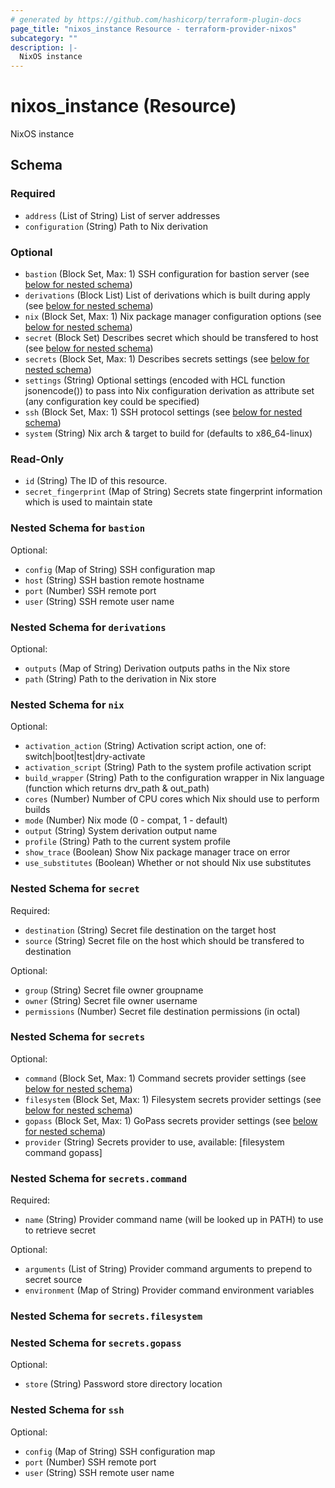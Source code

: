 ```yaml
---
# generated by https://github.com/hashicorp/terraform-plugin-docs
page_title: "nixos_instance Resource - terraform-provider-nixos"
subcategory: ""
description: |-
  NixOS instance
---
```


# nixos_instance (Resource)

NixOS instance



<!-- schema generated by tfplugindocs -->
## Schema

### Required

- `address` (List of String) List of server addresses
- `configuration` (String) Path to Nix derivation

### Optional

- `bastion` (Block Set, Max: 1) SSH configuration for bastion server (see [below for nested schema](#nestedblock--bastion))
- `derivations` (Block List) List of derivations which is built during apply (see [below for nested schema](#nestedblock--derivations))
- `nix` (Block Set, Max: 1) Nix package manager configuration options (see [below for nested schema](#nestedblock--nix))
- `secret` (Block Set) Describes secret which should be transfered to host (see [below for nested schema](#nestedblock--secret))
- `secrets` (Block Set, Max: 1) Describes secrets settings (see [below for nested schema](#nestedblock--secrets))
- `settings` (String) Optional settings (encoded with HCL function jsonencode()) to pass into Nix configuration derivation as attribute set (any configuration key could be specified)
- `ssh` (Block Set, Max: 1) SSH protocol settings (see [below for nested schema](#nestedblock--ssh))
- `system` (String) Nix arch & target to build for (defaults to x86_64-linux)

### Read-Only

- `id` (String) The ID of this resource.
- `secret_fingerprint` (Map of String) Secrets state fingerprint information which is used to maintain state

<a id="nestedblock--bastion"></a>
### Nested Schema for `bastion`

Optional:

- `config` (Map of String) SSH configuration map
- `host` (String) SSH bastion remote hostname
- `port` (Number) SSH remote port
- `user` (String) SSH remote user name


<a id="nestedblock--derivations"></a>
### Nested Schema for `derivations`

Optional:

- `outputs` (Map of String) Derivation outputs paths in the Nix store
- `path` (String) Path to the derivation in Nix store


<a id="nestedblock--nix"></a>
### Nested Schema for `nix`

Optional:

- `activation_action` (String) Activation script action, one of: switch|boot|test|dry-activate
- `activation_script` (String) Path to the system profile activation script
- `build_wrapper` (String) Path to the configuration wrapper in Nix language (function which returns drv_path & out_path)
- `cores` (Number) Number of CPU cores  which Nix should use to perform builds
- `mode` (Number) Nix mode (0 - compat, 1 - default)
- `output` (String) System derivation output name
- `profile` (String) Path to the current system profile
- `show_trace` (Boolean) Show Nix package manager trace on error
- `use_substitutes` (Boolean) Whether or not should Nix use substitutes


<a id="nestedblock--secret"></a>
### Nested Schema for `secret`

Required:

- `destination` (String) Secret file destination on the target host
- `source` (String) Secret file on the host which should be transfered to destination

Optional:

- `group` (String) Secret file owner groupname
- `owner` (String) Secret file owner username
- `permissions` (Number) Secret file destination permissions (in octal)


<a id="nestedblock--secrets"></a>
### Nested Schema for `secrets`

Optional:

- `command` (Block Set, Max: 1) Command secrets provider settings (see [below for nested schema](#nestedblock--secrets--command))
- `filesystem` (Block Set, Max: 1) Filesystem secrets provider settings (see [below for nested schema](#nestedblock--secrets--filesystem))
- `gopass` (Block Set, Max: 1) GoPass secrets provider settings (see [below for nested schema](#nestedblock--secrets--gopass))
- `provider` (String) Secrets provider to use, available: [filesystem command gopass]

<a id="nestedblock--secrets--command"></a>
### Nested Schema for `secrets.command`

Required:

- `name` (String) Provider command name (will be looked up in PATH) to use to retrieve secret

Optional:

- `arguments` (List of String) Provider command arguments to prepend to secret source
- `environment` (Map of String) Provider command environment variables


<a id="nestedblock--secrets--filesystem"></a>
### Nested Schema for `secrets.filesystem`


<a id="nestedblock--secrets--gopass"></a>
### Nested Schema for `secrets.gopass`

Optional:

- `store` (String) Password store directory location



<a id="nestedblock--ssh"></a>
### Nested Schema for `ssh`

Optional:

- `config` (Map of String) SSH configuration map
- `port` (Number) SSH remote port
- `user` (String) SSH remote user name


